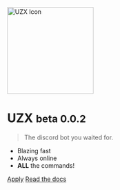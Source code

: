 <img src="https://edazpotato.github.io/i/spaceship.png" width="200" height="200" title="UZX Icon">

# UZX <small>beta 0.0.2</small>

> The discord bot you waited for.

- Blazing fast
- Always online
- **ALL** the commands!

[Apply](https://edazpotato.github.io/uzx/invite/ "apply to have UZX added to your discord server")
[Read the docs](#main)
